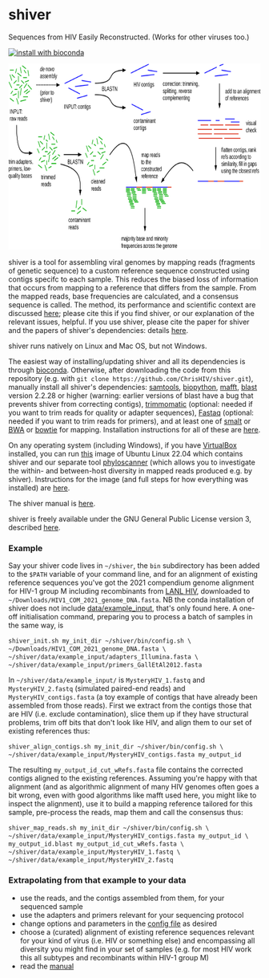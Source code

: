 # shiver
Sequences from HIV Easily Reconstructed.
(Works for other viruses too.)

[![install with bioconda](https://img.shields.io/badge/install%20with-bioconda-brightgreen.svg?style=flat)](http://bioconda.github.io/recipes/shiver/README.html)  

<p align="center"><img src="docs/AssemblyPipelineDiagram_ForPaper.png" width=800, height="370"/></p>

shiver is a tool for assembling viral genomes by mapping reads (fragments of genetic sequence) to a custom reference sequence constructed using contigs specifc to each sample.
This reduces the biased loss of information that occurs from mapping to a reference that differs from the sample.
From the mapped reads, base frequencies are calculated, and a consensus sequence is called.
The method, its performance and scientific context are discussed [here](https://doi.org/10.1093/ve/vey007); please cite this if you find shiver, or our explanation of the relevant issues, helpful.
If you use shiver, please cite the paper for shiver and the papers of shiver's dependencies: details [here](docs/CitationDetails.bib).

shiver runs natively on Linux and Mac OS, but not Windows.

The easiest way of installing/updating shiver and all its dependencies is through [bioconda](https://bioconda.github.io/recipes/shiver/README.html).
Otherwise, after downloading the code from this repository (e.g. with `git clone https://github.com/ChrisHIV/shiver.git`), manually install all shiver's dependencies: [samtools](http://www.htslib.org/), [biopython](http://biopython.org/wiki/Download), [mafft](http://mafft.cbrc.jp/alignment/software/), [blast](https://blast.ncbi.nlm.nih.gov/Blast.cgi?PAGE_TYPE=BlastDocs&DOC_TYPE=Download) version 2.2.28 or higher (warning: earlier versions of blast have a bug that prevents shiver from correcting contigs), [trimmomatic](http://www.usadellab.org/cms/?page=trimmomatic) (optional: needed if you want to trim reads for quality or adapter sequences), [Fastaq](https://github.com/sanger-pathogens/Fastaq) (optional: needed if you want to trim reads for primers), and at least one of [smalt](http://www.sanger.ac.uk/science/tools/smalt-0) or [BWA](http://bio-bwa.sourceforge.net/) or [bowtie](http://bowtie-bio.sourceforge.net/index.shtml) for mapping.
Installation instructions for all of these are [here](docs/InstallationNotes.sh).  

On any operating system (including Windows), if you have [VirtualBox](https://www.virtualbox.org/wiki/Downloads) installed, you can run [this](https://drive.google.com/file/d/1MohIOgJxcFVRv9v0aG2vyvEVgtm8lcyc/view?usp=sharing) image of Ubuntu Linux 22.04 which contains shiver and our separate tool [phyloscanner](https://github.com/BDI-pathogens/phyloscanner) (which allows you to investigate the within- and between-host diversity in mapped reads produced e.g. by shiver).
Instructions for the image (and full steps for how everything was installed) are [here](https://docs.google.com/document/d/1tX1juaiBhEZ5aW740ME05zaMm480Aj1eFvyY-H3Aor8/edit?usp=sharing).  

The shiver manual is [here](docs/ShiverManual.pdf).

shiver is freely available under the GNU General Public License version 3, described [here](LICENSE).  

### Example 

Say your shiver code lives in `~/shiver`, the `bin` subdirectory has been added to the `$PATH` variable of your command line, and for an alignment of existing reference sequences you've got the 2021 compendium genome alignment for HIV-1 group M including recombinants from [LANL HIV](https://www.hiv.lanl.gov/content/sequence/HIV/mainpage.html), downloaded to `~/Downloads/HIV1_COM_2021_genome_DNA.fasta`.
NB the conda installation of shiver does not include [data/example_input](data/example_input), that's only found here.
A one-off initialisation command, preparing you to process a batch of samples in the same way, is
```
shiver_init.sh my_init_dir ~/shiver/bin/config.sh \
~/Downloads/HIV1_COM_2021_genome_DNA.fasta \
~/shiver/data/example_input/adapters_Illumina.fasta \
~/shiver/data/example_input/primers_GallEtAl2012.fasta
```
In `~/shiver/data/example_input/` is `MysteryHIV_1.fastq` and `MysteryHIV_2.fastq` (simulated paired-end reads) and `MysteryHIV_contigs.fasta` (a toy example of contigs that have already been assembled from those reads).
First we extract from the contigs those that are HIV (i.e. exclude contamination), slice them up if they have structural problems, trim off bits that don't look like HIV, and align them to our set of existing references thus:
```
shiver_align_contigs.sh my_init_dir ~/shiver/bin/config.sh \
~/shiver/data/example_input/MysteryHIV_contigs.fasta my_output_id
```
The resulting `my_output_id_cut_wRefs.fasta` file contains the corrected contigs aligned to the existing references.
Assuming you're happy with that alignment (and as algorithmic alignment of many HIV genomes often goes a bit wrong, even with good algorithms like mafft used here, you might like to inspect the alignment), use it to build a mapping reference tailored for this sample, pre-process the reads, map them and call the consensus thus:
```
shiver_map_reads.sh my_init_dir ~/shiver/bin/config.sh \
~/shiver/data/example_input/MysteryHIV_contigs.fasta my_output_id \
my_output_id.blast my_output_id_cut_wRefs.fasta \
~/shiver/data/example_input/MysteryHIV_1.fastq \
~/shiver/data/example_input/MysteryHIV_2.fastq
```

### Extrapolating from that example to your data

* use the reads, and the contigs assembled from them, for your sequenced sample
* use the adapters and primers relevant for your sequencing protocol
* change options and parameters in the [config file](bin/config.sh) as desired
* choose a (curated) alignment of existing reference sequences relevant for your kind of virus (i.e. HIV or something else) and encompassing all diversity you might find in your set of samples (e.g. for most HIV work this all subtypes and recombinants within HIV-1 group M) 
* read the [manual](docs/ShiverManual.pdf)
